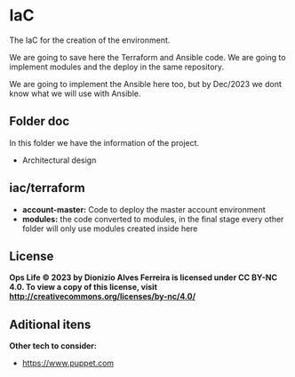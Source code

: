 
# IaC
The IaC for the creation of the environment.

We are going to save here the Terraform and Ansible code. We are going to implement modules and the deploy in the same repository.

We are going to implement the Ansible here too, but by Dec/2023 we dont know what we will use with Ansible.

## Folder doc

In this folder we have the information of the project.

- Architectural design


## iac/terraform

- **account-master:** Code to deploy the master account environment
- **modules:** the code converted to modules, in the final stage every other folder will only use modules created inside here

## License

**Ops Life © 2023 by Dionizio Alves Ferreira is licensed under CC BY-NC 4.0. To view a copy of this license, visit http://creativecommons.org/licenses/by-nc/4.0/**


## Aditional itens

**Other tech to consider:**
- https://www.puppet.com
